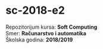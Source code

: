 # sc-2018-e2

Repozitorijum kursa: **Soft Computing**  
Smer: **Računarstvo i automatika**  
Školska godina: **2018/2019**  

